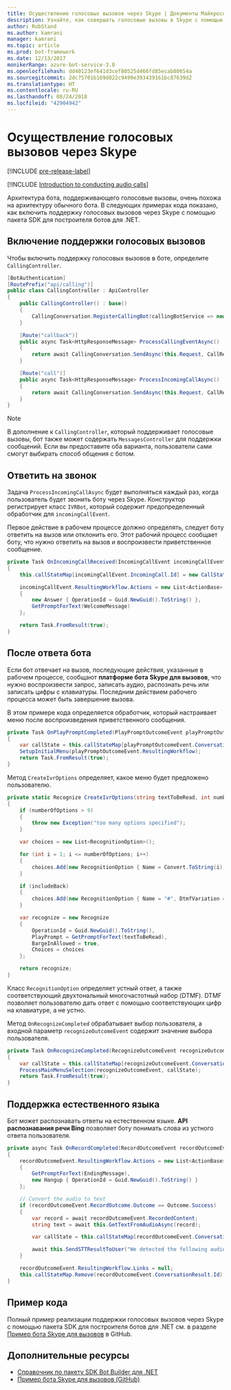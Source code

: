 ```yaml
---
title: Осуществление голосовых вызовов через Skype | Документы Майкрософт
description: Узнайте, как совершать голосовые вызовы в Skype с помощью пакета SDK для построителя ботов для .NET.
author: RobStand
ms.author: kamrani
manager: kamrani
ms.topic: article
ms.prod: bot-framework
ms.date: 12/13/2017
monikerRange: azure-bot-service-3.0
ms.openlocfilehash: dd40123ef641d3cef80525d466fd85ecab80654a
ms.sourcegitcommit: 2dc75701b169d822c9499e393439161bc87639d2
ms.translationtype: HT
ms.contentlocale: ru-RU
ms.lasthandoff: 08/24/2018
ms.locfileid: "42904942"
---
```

# <a name="conduct-audio-calls-with-skype"></a>Осуществление голосовых вызовов через Skype

[!INCLUDE [pre-release-label](../includes/pre-release-label-v3.md)]

[!INCLUDE [Introduction to conducting audio calls](../includes/snippet-audio-call-intro.md)]

Архитектура бота, поддерживающего голосовые вызовы, очень похожа на архитектуру обычного бота. В следующих примерах кода показано, как включить поддержку голосовых вызовов через Skype с помощью пакета SDK для построителя ботов для .NET. 

## <a name="enable-support-for-audio-calls"></a>Включение поддержки голосовых вызовов

Чтобы включить поддержку голосовых вызовов в боте, определите `CallingController`.

```cs
[BotAuthentication]
[RoutePrefix("api/calling")]
public class CallingController : ApiController
{
    public CallingController() : base()
    {
        CallingConversation.RegisterCallingBot(callingBotService => new IVRBot(callingBotService));
    }

    [Route("callback")]
    public async Task<HttpResponseMessage> ProcessCallingEventAsync()
    {
        return await CallingConversation.SendAsync(this.Request, CallRequestType.CallingEvent);
    }

    [Route("call")]
    public async Task<HttpResponseMessage> ProcessIncomingCallAsync()
    {
        return await CallingConversation.SendAsync(this.Request, CallRequestType.IncomingCall);
    }
}
```

> [!NOTE]
> В дополнение к `CallingController`, который поддерживает голосовые вызовы, бот также может содержать `MessagesController` для поддержки сообщений. Если вы предоставите оба варианта, пользователи сами смогут выбирать способ общения с ботом. <!-- docs on MessagesController are where? -->

##  <a name="answer-the-call"></a>Ответить на звонок

Задача `ProcessIncomingCallAsync` будет выполняться каждый раз, когда пользователь будет звонить боту через Skype.
Конструктор регистрирует класс `IVRBot`, который содержит предопределенный обработчик для `incomingCallEvent`.

Первое действие в рабочем процессе должно определять, следует боту ответить на вызов или отклонить его. Этот рабочий процесс сообщает боту, что нужно ответить на вызов и воспроизвести приветственное сообщение. 

```cs
private Task OnIncomingCallReceived(IncomingCallEvent incomingCallEvent)
{
    this.callStateMap[incomingCallEvent.IncomingCall.Id] = new CallState(incomingCallEvent.IncomingCall.Participants);

    incomingCallEvent.ResultingWorkflow.Actions = new List<ActionBase>
    {
        new Answer { OperationId = Guid.NewGuid().ToString() },
        GetPromptForText(WelcomeMessage)
    };

    return Task.FromResult(true);
}
```

## <a name="after-the-bot-answers"></a>После ответа бота

Если бот отвечает на вызов, последующие действия, указанные в рабочем процессе, сообщают **платформе бота Skype для вызовов**, что нужно воспроизвести запрос, записать аудио, распознать речь или записать цифры с клавиатуры. Последним действием рабочего процесса может быть завершение вызова. 

В этом примере кода определяется обработчик, который настраивает меню после воспроизведения приветственного сообщения.

```cs
private Task OnPlayPromptCompleted(PlayPromptOutcomeEvent playPromptOutcomeEvent)
{
    var callState = this.callStateMap[playPromptOutcomeEvent.ConversationResult.Id];
    SetupInitialMenu(playPromptOutcomeEvent.ResultingWorkflow);
    return Task.FromResult(true);
}
```

Метод `CreateIvrOptions` определяет, какое меню будет предложено пользователю.

```cs
private static Recognize CreateIvrOptions(string textToBeRead, int numberOfOptions, bool includeBack)
{
    if (numberOfOptions > 9)
    {
        throw new Exception("too many options specified");
    }

    var choices = new List<RecognitionOption>();

    for (int i = 1; i <= numberOfOptions; i++)
    {
        choices.Add(new RecognitionOption { Name = Convert.ToString(i), DtmfVariation = (char)('0' + i) });
    }

    if (includeBack)
    {
        choices.Add(new RecognitionOption { Name = "#", DtmfVariation = '#' });
    }

    var recognize = new Recognize
    {
        OperationId = Guid.NewGuid().ToString(),
        PlayPrompt = GetPromptForText(textToBeRead),
        BargeInAllowed = true,
        Choices = choices
    };

    return recognize;
}
```

Класс `RecognitionOption` определяет устный ответ, а также соответствующий двухтональный многочастотный набор (DTMF). DTMF позволяет пользователю дать ответ с помощью соответствующих цифр на клавиатуре, а не устно.

Метод `OnRecognizeCompleted` обрабатывает выбор пользователя, а входной параметр `recognizeOutcomeEvent` содержит значение выбора пользователя.

```cs
private Task OnRecognizeCompleted(RecognizeOutcomeEvent recognizeOutcomeEvent)
{
    var callState = this.callStateMap[recognizeOutcomeEvent.ConversationResult.Id];
    ProcessMainMenuSelection(recognizeOutcomeEvent, callState);
    return Task.FromResult(true);
}
```

## <a name="support-natural-language"></a>Поддержка естественного языка
Бот может распознавать ответы на естественном языке. **API распознавания речи Bing** позволяет боту понимать слова из устного ответа пользователя.

```cs
private async Task OnRecordCompleted(RecordOutcomeEvent recordOutcomeEvent)
{
    recordOutcomeEvent.ResultingWorkflow.Actions = new List<ActionBase>
    {
        GetPromptForText(EndingMessage),
        new Hangup { OperationId = Guid.NewGuid().ToString() }
    };

    // Convert the audio to text
    if (recordOutcomeEvent.RecordOutcome.Outcome == Outcome.Success)
    {
        var record = await recordOutcomeEvent.RecordedContent;
        string text = await this.GetTextFromAudioAsync(record);

        var callState = this.callStateMap[recordOutcomeEvent.ConversationResult.Id];

        await this.SendSTTResultToUser("We detected the following audio: " + text, callState.Participants);
    }

    recordOutcomeEvent.ResultingWorkflow.Links = null;
    this.callStateMap.Remove(recordOutcomeEvent.ConversationResult.Id);
}
```

## <a name="sample-code"></a>Пример кода

Полный пример реализации поддержки голосовых вызовов через Skype с помощью пакета SDK для построителя ботов для .NET см. в разделе <a href="https://github.com/Microsoft/BotBuilder-Samples/tree/master/CSharp/skype-CallingBot" target="_blank">Пример бота Skype для вызовов</a> в GitHub.

## <a name="additional-resources"></a>Дополнительные ресурсы

- <a href="/dotnet/api/?view=botbuilder-3.11.0" target="_blank">Справочник по пакету SDK Bot Builder для .NET</a>
- <a href="https://github.com/Microsoft/BotBuilder-Samples/tree/master/CSharp/skype-CallingBot" target="_blank">Пример бота Skype для вызовов (GitHub)</a>
